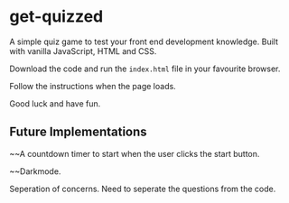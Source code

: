 # get-quizzed

A simple quiz game to test your front end development knowledge. Built with vanilla JavaScript, HTML and CSS.

Download the code and run the ```index.html``` file in your favourite browser.

Follow the instructions when the page loads. 

Good luck and have fun.

## Future Implementations

~~A countdown timer to start when the user clicks the start button.

~~Darkmode.

Seperation of concerns. Need to seperate the questions from the code.
